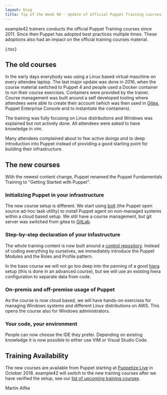 ```yaml
---
layout: blog
title: Tip of the Week 90 - Update of official Puppet Training courses
---
```


example42 trainers conducts the official Puppet Training courses since 2011.
Since then Puppet has adopted best practices multiple times. These adoptions also had an impact on the official training courses material.

{:toc}

## The old courses

In the early days everybody was using a Linux based virtual maschine on every attendee laptop.
The last major update was done in 2016, when the course material switched to Puppet 4 and people used a Docker container to run their course exercises.
Containers were provided by the trainer.
Course management was built around a self developed tooling where attendees were able to create their account (which was then used in [Gitea](https://gitea.io/en-us/), Puppet Enterprise Console and to instantiate the containers).

The training was fully focusing on Linux distributions and Windows was explained but not actively done. All attendees were asked to have knowledge in vim.

Many attendees complained about to few active doings and to deep introduction into Puppet instead of providing a good starting point for building their infrastructure.

## The new courses

With the newest content change, Puppet renamed the Puppet Fundamentals Training to "Getting Started with Puppet".

### Initializing Puppet in your infrastructure

The new course setup is different. We start using [bolt](https://puppet.com/docs/bolt/0.x/bolt.html) (the Puppet open source ad-hoc task utility) to install Puppet agent on non-managed systems within a cloud based setup. We still have a course management, but git server was switched from gitea to [GitLab](https://about.gitlab.com/).

### Step-by-step declaration of your infastructure

The whole training content is now built around a [control repository](https://puppet.com/docs/pe/2018.1/control_repo.html). Instead of coding everything by ourselves, we immediately introduce the Puppet Modules and the Roles and Profile pattern.

In the base course we will not go too deep into the panning of a good [hiera](https://puppet.com/docs/puppet/5.4/hiera_intro.html) setup (this is done in an advanced course), but we will use an existing hiera configuration to separate data from code.

### On-premis and off-premise usage of Puppet

As the course is now cloud based, we will have hands-on exercises for managing Windows systems and different Linux distributions on AWS.
This opens the course also for Windows administrators.

### Your code, your environment

People can now choose the IDE they prefer. Depending on existing knowledge it is now possible to either use VIM or Visual Studio Code.

## Training Availability

The new courses are available from Puppet starting at [Puppetize Live](https://puppet.com/puppetizelive) in October 2018.
example42 will switch to the new training courses after we have verified the setup, see our [list of upcoming training courses](https://www.example42.com/#training).

Martin Alfke
